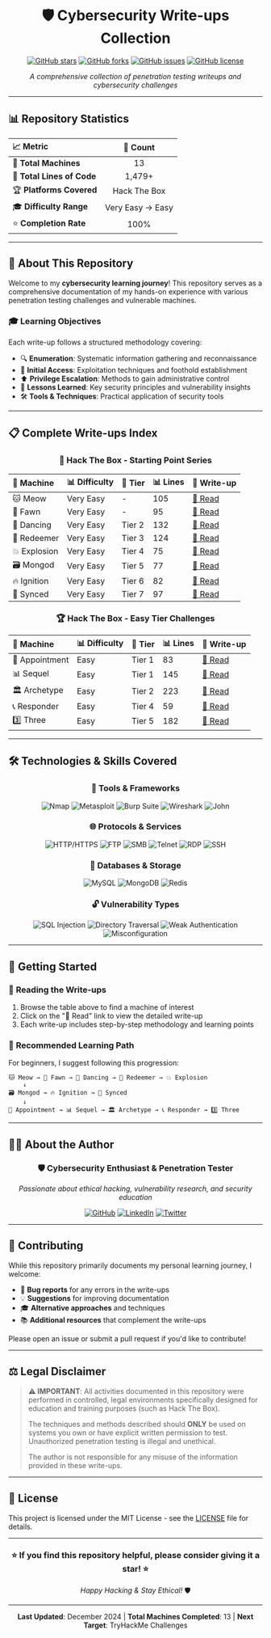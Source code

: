 <div align="center">

# 🛡️ Cybersecurity Write-ups Collection

[![GitHub stars](https://img.shields.io/github/stars/irfan-sec/Cyber-Writesups?style=for-the-badge&color=yellow)](https://github.com/irfan-sec/Cyber-Writesups/stargazers)
[![GitHub forks](https://img.shields.io/github/forks/irfan-sec/Cyber-Writesups?style=for-the-badge&color=blue)](https://github.com/irfan-sec/Cyber-Writesups/network)
[![GitHub issues](https://img.shields.io/github/issues/irfan-sec/Cyber-Writesups?style=for-the-badge&color=red)](https://github.com/irfan-sec/Cyber-Writesups/issues)
[![GitHub license](https://img.shields.io/github/license/irfan-sec/Cyber-Writesups?style=for-the-badge&color=green)](https://github.com/irfan-sec/Cyber-Writesups/blob/main/LICENSE)

*A comprehensive collection of penetration testing writeups and cybersecurity challenges*

</div>

---

## 📊 Repository Statistics

<div align="center">

| 📈 **Metric** | 🔢 **Count** |
|:---------------|:------------:|
| 🎯 **Total Machines** | 13 |
| 📄 **Total Lines of Code** | 1,479+ |
| 🏆 **Platforms Covered** | Hack The Box |
| 🎓 **Difficulty Range** | Very Easy → Easy |
| ⭐ **Completion Rate** | 100% |

</div>

---

## 🎯 About This Repository

Welcome to my **cybersecurity learning journey**! This repository serves as a comprehensive documentation of my hands-on experience with various penetration testing challenges and vulnerable machines.

### 🎓 Learning Objectives

Each write-up follows a structured methodology covering:

- 🔍 **Enumeration**: Systematic information gathering and reconnaissance
- 🚪 **Initial Access**: Exploitation techniques and foothold establishment  
- ⬆️ **Privilege Escalation**: Methods to gain administrative control
- 🧠 **Lessons Learned**: Key security principles and vulnerability insights
- 🛠️ **Tools & Techniques**: Practical application of security tools

---

## 📋 Complete Write-ups Index

<div align="center">

### 🏁 Hack The Box - Starting Point Series

| 🎯 **Machine** | 📊 **Difficulty** | 🎪 **Tier** | 📊 **Lines** | 🔗 **Write-up** |
|:---------------|:------------------|:-------------|:-------------|:-----------------|
| 🐱 Meow | Very Easy | - | 105 | [📖 Read](./HTB-Meow.md) |
| 🦌 Fawn | Very Easy | - | 95 | [📖 Read](./HTB-Fawn.md) |
| 💃 Dancing | Very Easy | Tier 2 | 132 | [📖 Read](./HTB-Dancing.md) |
| 🔄 Redeemer | Very Easy | Tier 3 | 124 | [📖 Read](./HTB-Redeemer.md) |
| 💥 Explosion | Very Easy | Tier 4 | 75 | [📖 Read](./HTB-Explosion.md) |
| 🗃️ Mongod | Very Easy | Tier 5 | 77 | [📖 Read](./HTB-Mongod.md) |
| 🔥 Ignition | Very Easy | Tier 6 | 82 | [📖 Read](./HTB-Ignition.md) |
| 🔄 Synced | Very Easy | Tier 7 | 97 | [📖 Read](./HTB-Synced.md) |

### 🏆 Hack The Box - Easy Tier Challenges

| 🎯 **Machine** | 📊 **Difficulty** | 🎪 **Tier** | 📊 **Lines** | 🔗 **Write-up** |
|:---------------|:------------------|:-------------|:-------------|:-----------------|
| 📅 Appointment | Easy | Tier 1 | 83 | [📖 Read](./HTB-Appointment.md) |
| 📊 Sequel | Easy | Tier 1 | 145 | [📖 Read](./HTB-Sequel.md) |
| 🏛️ Archetype | Easy | Tier 2 | 223 | [📖 Read](./HTB-Archetype.md) |
| 📞 Responder | Easy | Tier 4 | 59 | [📖 Read](./HTB-Responder.md) |
| 3️⃣ Three | Easy | Tier 5 | 182 | [📖 Read](./HTB-Three.md) |

</div>

---

## 🛠️ Technologies & Skills Covered

<div align="center">

### 🔧 **Tools & Frameworks**
![Nmap](https://img.shields.io/badge/-Nmap-blue?style=flat-square&logo=nmap)
![Metasploit](https://img.shields.io/badge/-Metasploit-red?style=flat-square)
![Burp Suite](https://img.shields.io/badge/-Burp%20Suite-orange?style=flat-square)
![Wireshark](https://img.shields.io/badge/-Wireshark-lightblue?style=flat-square)
![John](https://img.shields.io/badge/-John%20the%20Ripper-darkred?style=flat-square)

### 🌐 **Protocols & Services**
![HTTP/HTTPS](https://img.shields.io/badge/-HTTP%2FHTTPS-green?style=flat-square)
![FTP](https://img.shields.io/badge/-FTP-yellow?style=flat-square)
![SMB](https://img.shields.io/badge/-SMB-purple?style=flat-square)
![Telnet](https://img.shields.io/badge/-Telnet-gray?style=flat-square)
![RDP](https://img.shields.io/badge/-RDP-blue?style=flat-square)
![SSH](https://img.shields.io/badge/-SSH-black?style=flat-square)

### 💾 **Databases & Storage**
![MySQL](https://img.shields.io/badge/-MySQL-blue?style=flat-square&logo=mysql)
![MongoDB](https://img.shields.io/badge/-MongoDB-green?style=flat-square&logo=mongodb)
![Redis](https://img.shields.io/badge/-Redis-red?style=flat-square&logo=redis)

### 🔓 **Vulnerability Types**
![SQL Injection](https://img.shields.io/badge/-SQL%20Injection-red?style=flat-square)
![Directory Traversal](https://img.shields.io/badge/-Directory%20Traversal-orange?style=flat-square)
![Weak Authentication](https://img.shields.io/badge/-Weak%20Authentication-yellow?style=flat-square)
![Misconfiguration](https://img.shields.io/badge/-Misconfiguration-purple?style=flat-square)

</div>

---

## 🚀 Getting Started

### 📖 **Reading the Write-ups**
1. Browse the table above to find a machine of interest
2. Click on the "📖 Read" link to view the detailed write-up
3. Each write-up includes step-by-step methodology and learning points

### 🎯 **Recommended Learning Path**
For beginners, I suggest following this progression:

```
🐱 Meow → 🦌 Fawn → 💃 Dancing → 🔄 Redeemer → 💥 Explosion
    ↓
🗃️ Mongod → 🔥 Ignition → 🔄 Synced
    ↓
📅 Appointment → 📊 Sequel → 🏛️ Archetype → 📞 Responder → 3️⃣ Three
```

---

## 👨‍💻 About the Author

<div align="center">

### 🛡️ **Cybersecurity Enthusiast & Penetration Tester**

*Passionate about ethical hacking, vulnerability research, and security education*

[![GitHub](https://img.shields.io/badge/-GitHub-black?style=flat-square&logo=github)](https://github.com/irfan-sec)
[![LinkedIn](https://img.shields.io/badge/-LinkedIn-blue?style=flat-square&logo=linkedin)](https://linkedin.com/in/irfan-sec)
[![Twitter](https://img.shields.io/badge/-Twitter-1DA1F2?style=flat-square&logo=twitter&logoColor=white)](https://twitter.com/irfan_sec)

</div>

---

## 🤝 Contributing

While this repository primarily documents my personal learning journey, I welcome:

- 🐛 **Bug reports** for any errors in the write-ups
- 💡 **Suggestions** for improving documentation
- 🎓 **Alternative approaches** and techniques
- 📚 **Additional resources** that complement the write-ups

Please open an issue or submit a pull request if you'd like to contribute!

---

## ⚖️ Legal Disclaimer

> **⚠️ IMPORTANT**: All activities documented in this repository were performed in controlled, legal environments specifically designed for education and training purposes (such as Hack The Box). 
> 
> The techniques and methods described should **ONLY** be used on systems you own or have explicit written permission to test. Unauthorized penetration testing is illegal and unethical.
> 
> The author is not responsible for any misuse of the information provided in these write-ups.

---

## 📄 License

This project is licensed under the MIT License - see the [LICENSE](LICENSE) file for details.

---

<div align="center">

### ⭐ **If you find this repository helpful, please consider giving it a star!** ⭐

*Happy Hacking & Stay Ethical!* 🛡️

---

**Last Updated**: December 2024 | **Total Machines Completed**: 13 | **Next Target**: TryHackMe Challenges

</div>
